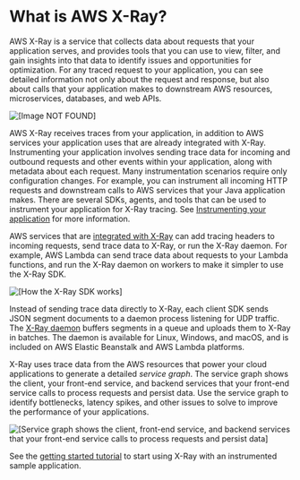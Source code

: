# What is AWS X\-Ray?<a name="aws-xray"></a>

AWS X\-Ray is a service that collects data about requests that your application serves, and provides tools that you can use to view, filter, and gain insights into that data to identify issues and opportunities for optimization\. For any traced request to your application, you can see detailed information not only about the request and response, but also about calls that your application makes to downstream AWS resources, microservices, databases, and web APIs\.

![\[Image NOT FOUND\]](http://docs.aws.amazon.com/xray/latest/devguide/images/scorekeep-PUTrules-timeline.png)

AWS X\-Ray receives traces from your application, in addition to AWS services your application uses that are already integrated with X\-Ray\. Instrumenting your application involves sending trace data for incoming and outbound requests and other events within your application, along with metadata about each request\. Many instrumentation scenarios require only configuration changes\. For example, you can instrument all incoming HTTP requests and downstream calls to AWS services that your Java application makes\. There are several SDKs, agents, and tools that can be used to instrument your application for X\-Ray tracing\.  See [Instrumenting your application](xray-instrumenting-your-app.md) for more information\. 

AWS services that are [integrated with X\-Ray](xray-services.md) can add tracing headers to incoming requests, send trace data to X\-Ray, or run the X\-Ray daemon\. For example, AWS Lambda can send trace data about requests to your Lambda functions, and run the X\-Ray daemon on workers to make it simpler to use the X\-Ray SDK\.

![\[How the X-Ray SDK works\]](http://docs.aws.amazon.com/xray/latest/devguide/images/architecture-dataflow.png)

Instead of sending trace data directly to X\-Ray, each client SDK sends JSON segment documents to a daemon process listening for UDP traffic\. The [X\-Ray daemon](xray-daemon.md) buffers segments in a queue and uploads them to X\-Ray in batches\. The daemon is available for Linux, Windows, and macOS, and is included on AWS Elastic Beanstalk and AWS Lambda platforms\.

X\-Ray uses trace data from the AWS resources that power your cloud applications to generate a detailed *service graph*\. The service graph shows the client, your front\-end service, and backend services that your front\-end service calls to process requests and persist data\. Use the service graph to identify bottlenecks, latency spikes, and other issues to solve to improve the performance of your applications\.

![\[Service graph shows the client, front-end service, and backend services that your front-end service calls to process requests and persist data\]](http://docs.aws.amazon.com/xray/latest/devguide/images/scorekeep-gettingstarted-servicemap-before-2021.png)

See the [getting started tutorial](xray-gettingstarted.md) to start using X\-Ray with an instrumented sample application\.